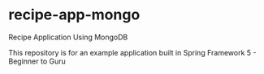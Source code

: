 
# recipe-app-mongo
Recipe Application Using MongoDB

This repository is for an example application built in Spring Framework 5 - Beginner to Guru

